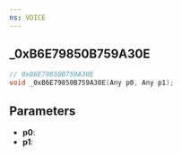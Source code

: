 ```yaml
---
ns: VOICE
---
```

## _0xB6E79850B759A30E

```c
// 0xB6E79850B759A30E
void _0xB6E79850B759A30E(Any p0, Any p1);
```

## Parameters
* **p0**:
* **p1**:
